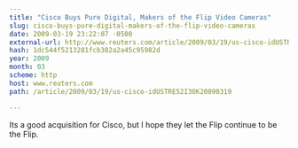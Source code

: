 ```yaml
---
title: "Cisco Buys Pure Digital, Makers of the Flip Video Cameras"
slug: cisco-buys-pure-digital-makers-of-the-flip-video-cameras
date: 2009-03-19 23:22:07 -0500
external-url: http://www.reuters.com/article/2009/03/19/us-cisco-idUSTRE52I3OK20090319
hash: 1dc544f5213281fcb382a2a45c95982d
year: 2009
month: 03
scheme: http
host: www.reuters.com
path: /article/2009/03/19/us-cisco-idUSTRE52I3OK20090319

---
```


Its a good acquisition for Cisco, but I hope they let the Flip continue to be the Flip.

